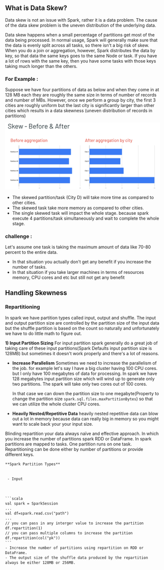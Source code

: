 ## What is Data Skew?
Data skew is not an issue with Spark, rather it is a data problem. The cause of the data skew problem is the uneven distribution of the underlying data.

Data skew happens when a small percentage of partitions get most of the data being processed. In normal usage, Spark will generally make sure that the data is evenly split across all tasks, so there isn't a big risk of skew. When you do a join or aggregation, however, Spark distributes the data by key, so that data the same keys goes to the same Node or task. If you have a lot of rows with the same key, then you have some tasks with those keys taking much longer than the others.

### For Example :
Suppose we have four partitions of data as below and when they come in at 128 MB each they are roughly the same size in terms of number of records and number of MBs. However, once we perform a group by city, the first 3 cities are roughly uniform but the last city is significantly larger than other cities which results in a data skewness (uneven distribution of records in partitions)

![Spark](https://github.com/gurditsingh/blog/blob/gh-pages/_screenshots/spark-data-skew.png?raw=true)

 - The skewed partition/task (City D) will take more time as compared to other cities.
 - The skewed task take more memory as compared to other cities.
 - The single skewed task will impact the whole stage. because spark execute 4 partitions/task simultaneously and wait to complete the whole stage.

### challenge :
Let's assume one task is taking the maximum amount of data like 70-80 percent to the entire data.

 - In that situation you actually don't get any benefit if you increase the number of tasks.
 - In that situation if you take larger machines in terms of resources memory, CPU cores and etc but still not get any benefit

## Handling Skewness

### Repartitioning
In spark we have partition types called input, output and shuffle. The input and output partition size are controlled by the partition size of the input data but the shuffle partition is based on the count so naturally and unfortunately we have to do little math to figure out.

**1) Input Partition Sizing** For input partition spark generally do a great job of taking care of these input partitions(Spark Defaults input partition size is 128MB) but sometimes it doesn't work properly and there's a lot of reasons.

 - **Increase Parallelism** Sometimes we need to increase the parallelism of the job. for example let's say I have a big cluster having 100 CPU cores. but I only have 100 megabytes of data for processing. In spark we have 128 megabytes input partition size which will wind up to generate only two partitions. The spark will take only two cores out of 100 cores.
 
	 In that case we can down the partition size to one megabyte(Property to change the partition size `spark.sql.files.maxPartitionBytes`) so that we can utilize the whole cluster CPU cores.
	
 - **Heavily Nested/Repetitive Data** heavily nested repetitive data can blow out a lot in memory because data can really big in memory so you might want to scale back your your input size.

Blinding repartition your data always naïve and effective approach. In which you increase the number of partitions spark RDD or DataFrame. In spark partitions are mapped to tasks. One partition runs on one task. Repartitioning can be done either by number of partitions or provide different keys.

	**Spark Partition Types**
	

	 - Input

		 

	```scala
	val spark = SparkSession
	...
	val df=spark.read.csv("path")
	...
	// you can pass in any interger value to increase the partition
	df.repartition(1)
	// you can pass multiple columns to increase the partition
	df.repartition(col("pk"))
	```
	- Increase the number of partitions using repartition on RDD or DataFrame.
	- The output size of the shuffle data produced by the repartition always be either 128MB or 256MB.  
<!--stackedit_data:
eyJoaXN0b3J5IjpbLTE2ODIwNjA3ODAsMTc2Mjk1OTE1OCwtNj
AyOTc3MDU5LDQ0NzU5NzA1Niw5NjU5NzU3MjMsMTM0OTAzMjI4
OCwxOTY3MDg5Mjg5LC01Mzk2ODA0MTQsODM5ODM0MjkxLDE4Nz
EzNTQ5MDQsMTEyOTQzODc4NSwxMTI5NzkwODI2LDE1MzgyMzMz
MjQsLTIwNzAyMzM4NjYsNDAxNzkyOTExLDcxNjUyMDA4OCwtMz
Y2ODA0NTAzLC0xNzAwNDI4MzAxLDE1MTI0ODUzMDgsMTI3Njg1
NjI2XX0=
-->
